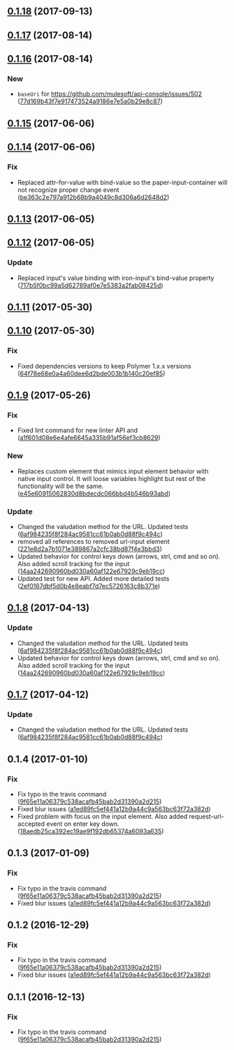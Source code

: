 <a name="0.1.18"></a>
## [0.1.18](https://github.com/advanced-rest-client/raml-request-url-editor/compare/0.1.17...0.1.18) (2017-09-13)




<a name="0.1.17"></a>
## [0.1.17](https://github.com/advanced-rest-client/raml-request-url-editor/compare/0.1.16...0.1.17) (2017-08-14)




<a name="0.1.16"></a>
## [0.1.16](https://github.com/advanced-rest-client/raml-request-url-editor/compare/0.1.15...0.1.16) (2017-08-14)


### New

* `baseUri` for https://github.com/mulesoft/api-console/issues/502 ([77d169b43f7e917473524a9186e7e5a0b29e8c87](https://github.com/advanced-rest-client/raml-request-url-editor/commit/77d169b43f7e917473524a9186e7e5a0b29e8c87))



<a name="0.1.15"></a>
## [0.1.15](https://github.com/advanced-rest-client/raml-request-url-editor/compare/0.1.14...v0.1.15) (2017-06-06)




<a name="0.1.14"></a>
## [0.1.14](https://github.com/advanced-rest-client/raml-request-url-editor/compare/0.1.13...v0.1.14) (2017-06-06)


### Fix

* Replaced attr-for-value with bind-value so the paper-input-container will not recognize proper change event ([be363c2e797a912b68b9a4049c8d306a6d2648d2](https://github.com/advanced-rest-client/raml-request-url-editor/commit/be363c2e797a912b68b9a4049c8d306a6d2648d2))



<a name="0.1.13"></a>
## [0.1.13](https://github.com/advanced-rest-client/raml-request-url-editor/compare/0.1.12...v0.1.13) (2017-06-05)




<a name="0.1.12"></a>
## [0.1.12](https://github.com/advanced-rest-client/raml-request-url-editor/compare/0.1.11...v0.1.12) (2017-06-05)


### Update

* Replaced input's value binding with iron-input's bind-value property ([717b5f0bc99a5d62789af0e7e5383a2fab08425d](https://github.com/advanced-rest-client/raml-request-url-editor/commit/717b5f0bc99a5d62789af0e7e5383a2fab08425d))



<a name="0.1.11"></a>
## [0.1.11](https://github.com/advanced-rest-client/raml-request-url-editor/compare/0.1.10...v0.1.11) (2017-05-30)




<a name="0.1.10"></a>
## [0.1.10](https://github.com/advanced-rest-client/raml-request-url-editor/compare/0.1.9...v0.1.10) (2017-05-30)


### Fix

* Fixed dependencies versions to keep Polymer 1.x.x versions ([64f78e68e0a4a60dee6d2bde003b1b140c20ef85](https://github.com/advanced-rest-client/raml-request-url-editor/commit/64f78e68e0a4a60dee6d2bde003b1b140c20ef85))



<a name="0.1.9"></a>
## [0.1.9](https://github.com/advanced-rest-client/raml-request-url-editor/compare/0.1.6...v0.1.9) (2017-05-26)


### Fix

* Fixed lint command for new linter API and ([a1f601d08e6e4afe6645a335b91af56ef3cb8629](https://github.com/advanced-rest-client/raml-request-url-editor/commit/a1f601d08e6e4afe6645a335b91af56ef3cb8629))

### New

* Replaces custom element that mimics input element behavior with native input control. It will loose variables highlight but rest of the functionality will be the same. ([e45e60915062830d8bdecdc066bbd4b546b93abd](https://github.com/advanced-rest-client/raml-request-url-editor/commit/e45e60915062830d8bdecdc066bbd4b546b93abd))

### Update

* Changed the valudation method for the URL. Updated tests ([6af984235f8f284ac9581cc61b0ab0d88f9c494c](https://github.com/advanced-rest-client/raml-request-url-editor/commit/6af984235f8f284ac9581cc61b0ab0d88f9c494c))
* removed all references to removed url-input element ([221e8d2a7b1071e389867a2cfc38bd87f4e3bbd3](https://github.com/advanced-rest-client/raml-request-url-editor/commit/221e8d2a7b1071e389867a2cfc38bd87f4e3bbd3))
* Updated behavior for control keys down (arrows, strl, cmd and so on). Also added scroll tracking for the input ([14aa242690960bd030a60af122e67929c9eb19cc](https://github.com/advanced-rest-client/raml-request-url-editor/commit/14aa242690960bd030a60af122e67929c9eb19cc))
* Updated test for new API. Added more detailed tests ([2ef0167dbf5d0b4e8eabf7d7ec5726163c8b371e](https://github.com/advanced-rest-client/raml-request-url-editor/commit/2ef0167dbf5d0b4e8eabf7d7ec5726163c8b371e))



<a name="0.1.8"></a>
## [0.1.8](https://github.com/advanced-rest-client/raml-request-url-editor/compare/0.1.6...v0.1.8) (2017-04-13)


### Update

* Changed the valudation method for the URL. Updated tests ([6af984235f8f284ac9581cc61b0ab0d88f9c494c](https://github.com/advanced-rest-client/raml-request-url-editor/commit/6af984235f8f284ac9581cc61b0ab0d88f9c494c))
* Updated behavior for control keys down (arrows, strl, cmd and so on). Also added scroll tracking for the input ([14aa242690960bd030a60af122e67929c9eb19cc](https://github.com/advanced-rest-client/raml-request-url-editor/commit/14aa242690960bd030a60af122e67929c9eb19cc))



<a name="0.1.7"></a>
## [0.1.7](https://github.com/advanced-rest-client/raml-request-url-editor/compare/0.1.6...v0.1.7) (2017-04-12)


### Update

* Changed the valudation method for the URL. Updated tests ([6af984235f8f284ac9581cc61b0ab0d88f9c494c](https://github.com/advanced-rest-client/raml-request-url-editor/commit/6af984235f8f284ac9581cc61b0ab0d88f9c494c))



<a name="0.1.4"></a>
## 0.1.4 (2017-01-10)


### Fix

* Fix typo in the travis command ([9f65e11a06379c538acafb45bab2d31390a2d215](https://github.com/advanced-rest-client/raml-request-url-editor/commit/9f65e11a06379c538acafb45bab2d31390a2d215))
* Fixed blur issues ([a1ed89fc5ef441a12b9a44c9a563bc63f72a382d](https://github.com/advanced-rest-client/raml-request-url-editor/commit/a1ed89fc5ef441a12b9a44c9a563bc63f72a382d))
* Fixed problem with focus on the input element. Also added request-url-accepted event on enter key down. ([18aedb25ca392ec19ae9f192db65374a6093a635](https://github.com/advanced-rest-client/raml-request-url-editor/commit/18aedb25ca392ec19ae9f192db65374a6093a635))



<a name="0.1.3"></a>
## 0.1.3 (2017-01-09)


### Fix

* Fix typo in the travis command ([9f65e11a06379c538acafb45bab2d31390a2d215](https://github.com/advanced-rest-client/raml-request-url-editor/commit/9f65e11a06379c538acafb45bab2d31390a2d215))
* Fixed blur issues ([a1ed89fc5ef441a12b9a44c9a563bc63f72a382d](https://github.com/advanced-rest-client/raml-request-url-editor/commit/a1ed89fc5ef441a12b9a44c9a563bc63f72a382d))



<a name="0.1.2"></a>
## 0.1.2 (2016-12-29)


### Fix

* Fix typo in the travis command ([9f65e11a06379c538acafb45bab2d31390a2d215](https://github.com/advanced-rest-client/raml-request-url-editor/commit/9f65e11a06379c538acafb45bab2d31390a2d215))
* Fixed blur issues ([a1ed89fc5ef441a12b9a44c9a563bc63f72a382d](https://github.com/advanced-rest-client/raml-request-url-editor/commit/a1ed89fc5ef441a12b9a44c9a563bc63f72a382d))



<a name="0.1.1"></a>
## 0.1.1 (2016-12-13)


### Fix

* Fix typo in the travis command ([9f65e11a06379c538acafb45bab2d31390a2d215](https://github.com/advanced-rest-client/raml-request-url-editor/commit/9f65e11a06379c538acafb45bab2d31390a2d215))



